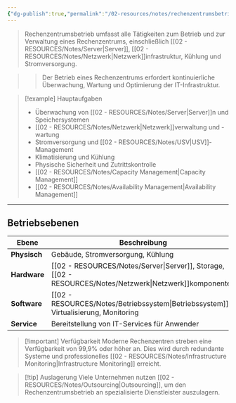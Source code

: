 ```yaml
---
{"dg-publish":true,"permalink":"/02-resources/notes/rechenzentrumsbetrieb/","tags":["informatik/rechenzentrum","GFN/LF06"],"noteIcon":"","updated":"2025-10-24T12:50:00.000+02:00"}
---
```



>Rechenzentrumsbetrieb umfasst alle Tätigkeiten zum Betrieb und zur Verwaltung eines Rechenzentrums, einschließlich [[02 - RESOURCES/Notes/Server\|Server]], [[02 - RESOURCES/Notes/Netzwerk\|Netzwerk]]infrastruktur, Kühlung und Stromversorgung.

>>Der Betrieb eines Rechenzentrums erfordert kontinuierliche Überwachung, Wartung und Optimierung der IT-Infrastruktur.

>[!example] Hauptaufgaben
>- Überwachung von [[02 - RESOURCES/Notes/Server\|Server]]n und Speichersystemen
>- [[02 - RESOURCES/Notes/Netzwerk\|Netzwerk]]verwaltung und -wartung
>- Stromversorgung und [[02 - RESOURCES/Notes/USV\|USV]]-Management
>- Klimatisierung und Kühlung
>- Physische Sicherheit und Zutrittskontrolle
>- [[02 - RESOURCES/Notes/Capacity Management\|Capacity Management]]
>- [[02 - RESOURCES/Notes/Availability Management\|Availability Management]]

---

## Betriebsebenen

|Ebene|Beschreibung|
|---|---|
|**Physisch**|Gebäude, Stromversorgung, Kühlung|
|**Hardware**|[[02 - RESOURCES/Notes/Server\|Server]], Storage, [[02 - RESOURCES/Notes/Netzwerk\|Netzwerk]]komponenten|
|**Software**|[[02 - RESOURCES/Notes/Betriebssystem\|Betriebssystem]]e, Virtualisierung, Monitoring|
|**Service**|Bereitstellung von IT-Services für Anwender|

>[!important] Verfügbarkeit
>Moderne Rechenzentren streben eine Verfügbarkeit von 99,9% oder höher an. Dies wird durch redundante Systeme und professionelles [[02 - RESOURCES/Notes/Infrastructure Monitoring\|Infrastructure Monitoring]] erreicht.

>[!tip] Auslagerung
>Viele Unternehmen nutzen [[02 - RESOURCES/Notes/Outsourcing\|Outsourcing]], um den Rechenzentrumsbetrieb an spezialisierte Dienstleister auszulagern.
